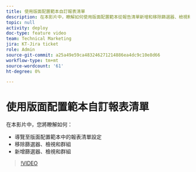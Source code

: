 ```yaml
---
title: 使用版面配置範本自訂報表清單
description: 在本影片中，瞭解如何使用版面配置範本從報告清單新增和移除篩選器、檢視和群組。
topic: null
activity: deploy
doc-type: feature video
team: Technical Marketing
jira: KT-Jira ticket
role: Admin
source-git-commit: a25a49e59ca483246271214886ea4dc9c10e8d66
workflow-type: tm+mt
source-wordcount: '61'
ht-degree: 0%

---
```


# 使用版面配置範本自訂報表清單

在本影片中，您將瞭解如何：

* 導覽至版面配置範本中的報表清單設定
* 移除篩選器、檢視和群組
* 新增篩選器、檢視和群組

>[!VIDEO](https://video.tv.adobe.com/v/335079/?quality=12&learn=on)
